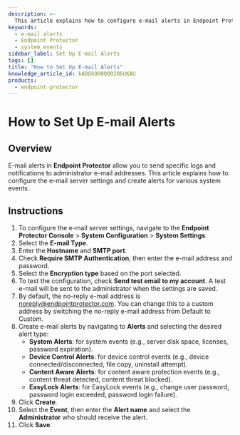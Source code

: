 ```yaml
---
description: >-
  This article explains how to configure e-mail alerts in Endpoint Protector, including setting up the e-mail server and creating alerts for various system events.
keywords:
  - e-mail alerts
  - Endpoint Protector
  - system events
sidebar_label: Set Up E-mail Alerts
tags: []
title: "How to Set Up E-mail Alerts"
knowledge_article_id: kA0Qk0000002B6UKAU
products:
  - endpoint-protector
---
```


# How to Set Up E-mail Alerts

## Overview

E-mail alerts in **Endpoint Protector** allow you to send specific logs and notifications to administrator e-mail addresses. This article explains how to configure the e-mail server settings and create alerts for various system events.

## Instructions

1. To configure the e-mail server settings, navigate to the **Endpoint Protector Console** > **System Configuration** > **System Settings**.
2. Select the **E-mail Type**.
3. Enter the **Hostname** and **SMTP port**.
4. Check **Require SMTP Authentication**, then enter the e-mail address and password.
5. Select the **Encryption type** based on the port selected.
6. To test the configuration, check **Send test email to my account**. A test e-mail will be sent to the administrator when the settings are saved.
7. By default, the no-reply e-mail address is [noreply@endpointprotector.com](mailto:noreply@endpointprotector.com). You can change this to a custom address by switching the no-reply e-mail address from Default to Custom.
8. Create e-mail alerts by navigating to **Alerts** and selecting the desired alert type:
   - **System Alerts**: for system events (e.g., server disk space, licenses, password expiration).
   - **Device Control Alerts**: for device control events (e.g., device connected/disconnected, file copy, uninstall attempt).
   - **Content Aware Alerts**: for content aware protection events (e.g., content threat detected, content threat blocked).
   - **EasyLock Alerts**: for EasyLock events (e.g., change user password, password login exceeded, password login failure).
9. Click **Create**.
10. Select the **Event**, then enter the **Alert name** and select the **Administrator** who should receive the alert.
11. Click **Save**.